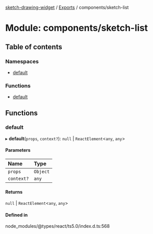 [sketch-drawing-widget](../README.md) / [Exports](../modules.md) / components/sketch-list

# Module: components/sketch-list

## Table of contents

### Namespaces

- [default](components_sketch_list.default.md)

### Functions

- [default](components_sketch_list.md#default)

## Functions

### default

▸ **default**(`props`, `context?`): ``null`` \| `ReactElement`\<`any`, `any`\>

#### Parameters

| Name | Type |
| :------ | :------ |
| `props` | `Object` |
| `context?` | `any` |

#### Returns

``null`` \| `ReactElement`\<`any`, `any`\>

#### Defined in

node_modules/@types/react/ts5.0/index.d.ts:568
